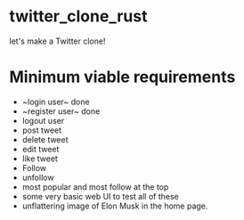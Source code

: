 # twitter_clone_rust
let's make a Twitter clone!

# Minimum viable requirements
* ~login user~ done
* ~register user~ done
* logout user
* post tweet
* delete tweet
* edit tweet
* like tweet
* Follow
* unfollow
* most popular and most follow at the top
* some very basic web UI to test all of these 
* unflattering image of Elon Musk in the home page. 
